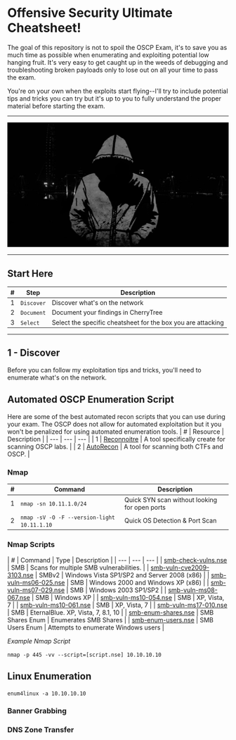 # Offensive Security Ultimate Cheatsheet!
The goal of this repository is not to spoil the OSCP Exam, it's to save you as much time as possible when enumerating and exploiting potential low hanging fruit.  It's very easy to get caught up in the weeds of debugging and troubleshooting broken payloads only to lose out on all your time to pass the exam.

You're on your own when the exploits start flying--I'll try to include potential tips and tricks you can try but it's up to you to fully understand the proper material before starting the exam.

-------------

![Hacker](lol_hoody.jpg)

-------------

## Start Here
| # | Step | Description |
| --- | --- | --- |
| 1 | `Discover` | Discover what's on the network |
| 2 | `Document` | Document your findings in CherryTree |
| 3 | `Select` | Select the specific cheatsheet for the box you are attacking |

-------------
## 1 - Discover
Before you can follow my exploitation tips and tricks, you'll need to enumerate what's on the network.

## Automated OSCP Enumeration Script
Here are some of the best automated recon scripts that you can use during your exam.  The OSCP does not allow for automated exploitation but it you won't be penalized for using automated enumeration tools.
| # | Resource | Description |
| --- | --- | --- |
| 1 | [Reconnoitre](https://github.com/codingo/Reconnoitre) | A tool specifically create for scanning OSCP labs. |
| 2 | [AutoRecon](https://github.com/Tib3rius/AutoRecon) | A tool for scanning both CTFs and OSCP. |


### Nmap
| # | Command | Description |
| --- | --- | --- |
| 1 | `nmap -sn 10.11.1.0/24` | Quick SYN scan without looking for open ports  |
| 2 | `nmap -sV -O -F --version-light 10.11.1.10` | Quick OS Detection & Port Scan  |

### Nmap Scripts
| # | Command | Type | Description |
| --- | --- | --- |
| [smb-check-vulns.nse](https://github.com/mubix/tools/blob/master/nmap/scripts/smb-check-vulns.nse) | SMB  | Scans for multiple SMB vulnerabilities. |
| [smb-vuln-cve2009-3103.nse](https://www.exploit-db.com/exploits/9594) | SMBv2  | Windows Vista SP1/SP2 and Server 2008 (x86) |
| [smb-vuln-ms06-025.nse](https://www.exploit-db.com/exploits/1940) | SMB | Windows 2000 and Windows XP (x86) |
| [smb-vuln-ms07-029.nse](https://www.exploit-db.com/exploits/16366) | SMB | Windows 2003 SP1/SP2 |
| [smb-vuln-ms08-067.nse](https://www.exploit-db.com/exploits/40279) | SMB | Windows XP |
| [smb-vuln-ms10-054.nse](https://www.exploit-db.com/exploits/14607) | SMB | XP, Vista, 7 |
| [smb-vuln-ms10-061.nse](https://www.exploit-db.com/exploits/16361) | SMB | XP, Vista, 7 |
| [smb-vuln-ms17-010.nse](https://www.exploit-db.com/exploits/42315) | SMB | EternalBlue.  XP, Vista, 7, 8.1, 10 |
| [smb-enum-shares.nse](https://github.com/nmap/nmap/blob/master/scripts/smb-enum-shares.nse) | SMB Shares Enum | Enumerates SMB Shares |
| [smb-enum-users.nse](https://github.com/nmap/nmap/blob/master/scripts/smb-enum-users.nse) | SMB Users Enum | Attempts to enumerate Windows users |

*Example Nmap Script*
```
nmap -p 445 -vv --script=[script.nse] 10.10.10.10
```

## Linux Enumeration
```
enum4linux -a 10.10.10.10
```

### Banner Grabbing


### DNS Zone Transfer

